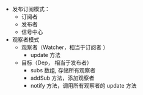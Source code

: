 - 发布订阅模式：
  - 订阅者
  - 发布者
  - 信号中心
- 观察者模式
  - 观察者（Watcher，相当于订阅者 ）
    - update 方法 
  - 目标（Dep， 相当于发布者）
    - subs 数组, 存储所有观察者
    - addSub 方法，添加观察者
    - notify 方法，调用所有观察者的 update 方法

 